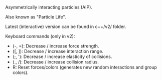 Asymmetrically interacting particles (AIP).

Also known as "Particle Life".

Latest (interactive) version can be found in c++/v2/ folder.

Keyboard commands (only in v2):

- (-, =): Decrease / increase force strength.
- ([, ]): Decrease / increase interaction range.
- (;, '): Decrease / increase elasticity of collisions.
- (., /): Decrease / increase collision radius.
- R: Reset forces/colors (generates new random interactions and group colors). 


